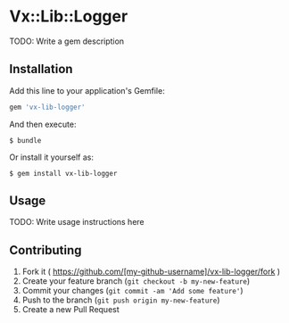 # Vx::Lib::Logger

TODO: Write a gem description

## Installation

Add this line to your application's Gemfile:

```ruby
gem 'vx-lib-logger'
```

And then execute:

    $ bundle

Or install it yourself as:

    $ gem install vx-lib-logger

## Usage

TODO: Write usage instructions here

## Contributing

1. Fork it ( https://github.com/[my-github-username]/vx-lib-logger/fork )
2. Create your feature branch (`git checkout -b my-new-feature`)
3. Commit your changes (`git commit -am 'Add some feature'`)
4. Push to the branch (`git push origin my-new-feature`)
5. Create a new Pull Request
